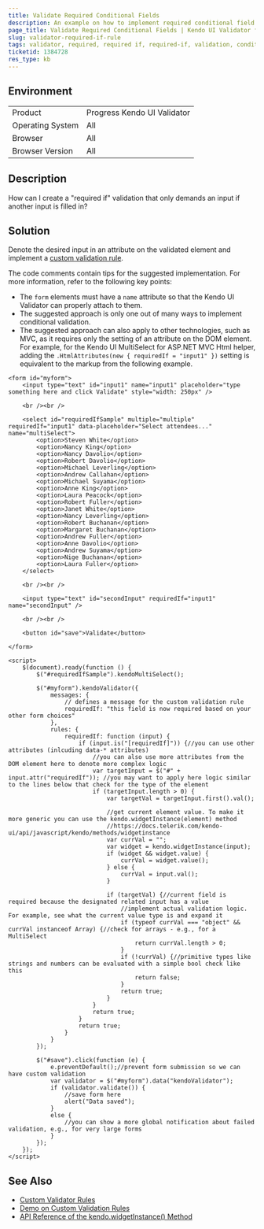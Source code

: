 ```yaml
---
title: Validate Required Conditional Fields
description: An example on how to implement required conditional field validation based on the value of another input on the form when working with the Kendo UI Validator.
page_title: Validate Required Conditional Fields | Kendo UI Validator for jQuery
slug: validator-required-if-rule
tags: validator, required, required if, required-if, validation, conditional
ticketid: 1384728
res_type: kb
---
```


## Environment

<table>
 <tr>
  <td>Product</td>
  <td>Progress Kendo UI Validator</td>
 </tr>
 <tr>
  <td>Operating System</td>
  <td>All</td>
 </tr>
 <tr>
  <td>Browser</td>
  <td>All</td>
 </tr>
 <tr>
  <td>Browser Version</td>
  <td>All</td>
 </tr>
</table>

## Description

How can I create a "required if" validation that only demands an input if another input is filled in?

## Solution

Denote the desired input in an attribute on the validated element and implement a [custom validation rule](https://docs.telerik.com/kendo-ui/controls/editors/validator/overview#custom-rules-for-validation).

The code comments contain tips for the suggested implementation. For more information, refer to the following key points:

* The `form` elements must have a `name` attribute so that the Kendo UI Validator can properly attach to them.
* The suggested approach is only one out of many ways to implement conditional validation.
* The suggested approach can also apply to other technologies, such as MVC, as it requires only the setting of an attribute on the DOM element. For example, for the Kendo UI MultiSelect for ASP.NET MVC Html helper, adding the `.HtmlAttributes(new { requiredIf = "input1" })` setting is equivalent to the markup from the following example.

```dojo
<form id="myform">
	<input type="text" id="input1" name="input1" placeholder="type something here and click Validate" style="width: 250px" />

	<br /><br />

	<select id="requiredIfSample" multiple="multiple" requiredIf="input1" data-placeholder="Select attendees..." name="multiSelect">
		<option>Steven White</option>
		<option>Nancy King</option>
		<option>Nancy Davolio</option>
		<option>Robert Davolio</option>
		<option>Michael Leverling</option>
		<option>Andrew Callahan</option>
		<option>Michael Suyama</option>
		<option>Anne King</option>
		<option>Laura Peacock</option>
		<option>Robert Fuller</option>
		<option>Janet White</option>
		<option>Nancy Leverling</option>
		<option>Robert Buchanan</option>
		<option>Margaret Buchanan</option>
		<option>Andrew Fuller</option>
		<option>Anne Davolio</option>
		<option>Andrew Suyama</option>
		<option>Nige Buchanan</option>
		<option>Laura Fuller</option>
	</select>

	<br /><br />

	<input type="text" id="secondInput" requiredIf="input1" name="secondInput" />

	<br /><br />

	<button id="save">Validate</button>

</form>

<script>
	$(document).ready(function () {
		$("#requiredIfSample").kendoMultiSelect();

		$("#myform").kendoValidator({
			messages: {
				// defines a message for the custom validation rule
				requiredIf: "this field is now required based on your other form choices"
			},
			rules: {
				requiredIf: function (input) {
					if (input.is("[requiredIf]")) {//you can use other attributes (inlcuding data-* attributes)
						//you can also use more attributes from the DOM element here to denote more complex logic
						var targetInput = $("#" + input.attr("requiredIf")); //you may want to apply here logic similar to the lines below that check for the type of the element
						if (targetInput.length > 0) {
							var targetVal = targetInput.first().val();

							//get current element value. To make it more generic you can use the kendo.widgetInstance(element) method
							//https://docs.telerik.com/kendo-ui/api/javascript/kendo/methods/widgetinstance
							var currVal = "";
							var widget = kendo.widgetInstance(input);
							if (widget && widget.value) {
								currVal = widget.value();
							} else {
								currVal = input.val();
							}

							if (targetVal) {//current field is required because the designated related input has a value
								//implement actual validation logic. For example, see what the current value type is and expand it
								if (typeof currVal === "object" && currVal instanceof Array) {//check for arrays - e.g., for a MultiSelect
									return currVal.length > 0;
								}
								if (!currVal) {//primitive types like strings and numbers can be evaluated with a simple bool check like this
									return false;
								}
								return true;
							}
						}
						return true;
					}
					return true;
				}
			}
		});

		$("#save").click(function (e) {
			e.preventDefault();//prevent form submission so we can have custom validation
			var validator = $("#myform").data("kendoValidator");
			if (validator.validate()) {
				//save form here
				alert("Data saved");
			}
			else {
				//you can show a more global notification about failed validation, e.g., for very large forms
			}
		});
	});
</script>
```

## See Also

* [Custom Validator Rules](https://docs.telerik.com/kendo-ui/controls/editors/validator/overview#custom-rules-for-validation)
* [Demo on Custom Validation Rules](https://demos.telerik.com/kendo-ui/validator/custom-validation)
* [API Reference of the kendo.widgetInstance() Method](https://docs.telerik.com/kendo-ui/api/javascript/kendo/methods/widgetinstance)
